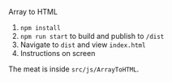 Array to HTML

1. `npm install`
2. `npm run start` to build and publish to `/dist`
3. Navigate to `dist` and view `index.html`
4. Instructions on screen

The meat is inside `src/js/ArrayToHTML`.
